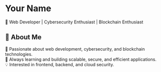 # Your Name  
🔹 Web Developer | Cybersecurity Enthusiast | Blockchain Enthusiast

## 👋 About Me  
🚀 Passionate about web development, cybersecurity, and blockchain technologies.  
🎯 Always learning and building scalable, secure, and efficient applications.  
💡 Interested in frontend, backend, and cloud security.  


<!--
**Will-Go/will-go** is a ✨ _special_ ✨ repository because its `README.md` (this file) appears on your GitHub profile.

Here are some ideas to get you started:

- 🔭 I’m currently working on ...
- 🌱 I’m currently learning ...
- 👯 I’m looking to collaborate on ...
- 🤔 I’m looking for help with ...
- 💬 Ask me about ...
- 📫 How to reach me: ...
- 😄 Pronouns: ...
- ⚡ Fun fact: ...
-->
